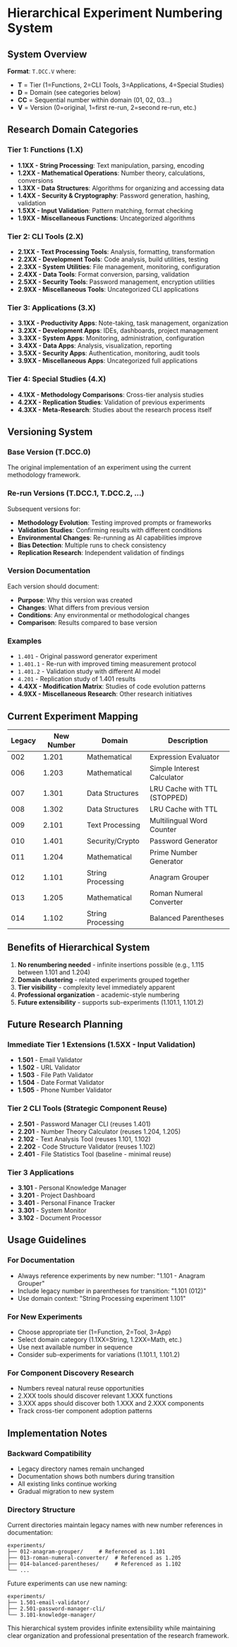 # Hierarchical Experiment Numbering System

## System Overview

**Format**: `T.DCC.V` where:
- **T** = Tier (1=Functions, 2=CLI Tools, 3=Applications, 4=Special Studies)
- **D** = Domain (see categories below)
- **CC** = Sequential number within domain (01, 02, 03...)
- **V** = Version (0=original, 1=first re-run, 2=second re-run, etc.)

## Research Domain Categories

### Tier 1: Functions (1.X)
- **1.1XX - String Processing**: Text manipulation, parsing, encoding
- **1.2XX - Mathematical Operations**: Number theory, calculations, conversions
- **1.3XX - Data Structures**: Algorithms for organizing and accessing data
- **1.4XX - Security & Cryptography**: Password generation, hashing, validation
- **1.5XX - Input Validation**: Pattern matching, format checking
- **1.9XX - Miscellaneous Functions**: Uncategorized algorithms

### Tier 2: CLI Tools (2.X)
- **2.1XX - Text Processing Tools**: Analysis, formatting, transformation
- **2.2XX - Development Tools**: Code analysis, build utilities, testing
- **2.3XX - System Utilities**: File management, monitoring, configuration
- **2.4XX - Data Tools**: Format conversion, parsing, validation
- **2.5XX - Security Tools**: Password management, encryption utilities
- **2.9XX - Miscellaneous Tools**: Uncategorized CLI applications

### Tier 3: Applications (3.X)
- **3.1XX - Productivity Apps**: Note-taking, task management, organization
- **3.2XX - Development Apps**: IDEs, dashboards, project management
- **3.3XX - System Apps**: Monitoring, administration, configuration
- **3.4XX - Data Apps**: Analysis, visualization, reporting
- **3.5XX - Security Apps**: Authentication, monitoring, audit tools
- **3.9XX - Miscellaneous Apps**: Uncategorized full applications

### Tier 4: Special Studies (4.X)
- **4.1XX - Methodology Comparisons**: Cross-tier analysis studies
- **4.2XX - Replication Studies**: Validation of previous experiments
- **4.3XX - Meta-Research**: Studies about the research process itself

## Versioning System

### Base Version (T.DCC.0)
The original implementation of an experiment using the current methodology framework.

### Re-run Versions (T.DCC.1, T.DCC.2, ...)
Subsequent versions for:
- **Methodology Evolution**: Testing improved prompts or frameworks
- **Validation Studies**: Confirming results with different conditions
- **Environmental Changes**: Re-running as AI capabilities improve
- **Bias Detection**: Multiple runs to check consistency
- **Replication Research**: Independent validation of findings

### Version Documentation
Each version should document:
- **Purpose**: Why this version was created
- **Changes**: What differs from previous version
- **Conditions**: Any environmental or methodological changes
- **Comparison**: Results compared to base version

### Examples
- `1.401` - Original password generator experiment
- `1.401.1` - Re-run with improved timing measurement protocol
- `1.401.2` - Validation study with different AI model
- `4.201` - Replication study of 1.401 results
- **4.4XX - Modification Matrix**: Studies of code evolution patterns
- **4.9XX - Miscellaneous Research**: Other research initiatives

## Current Experiment Mapping

| Legacy | New Number | Domain | Description |
|---------|------------|---------|-------------|
| 002 | 1.201 | Mathematical | Expression Evaluator |
| 006 | 1.203 | Mathematical | Simple Interest Calculator |
| 007 | 1.301 | Data Structures | LRU Cache with TTL (STOPPED) |
| 008 | 1.302 | Data Structures | LRU Cache with TTL |
| 009 | 2.101 | Text Processing | Multilingual Word Counter |
| 010 | 1.401 | Security/Crypto | Password Generator |
| 011 | 1.204 | Mathematical | Prime Number Generator |
| 012 | 1.101 | String Processing | Anagram Grouper |
| 013 | 1.205 | Mathematical | Roman Numeral Converter |
| 014 | 1.102 | String Processing | Balanced Parentheses |

## Benefits of Hierarchical System

1. **No renumbering needed** - infinite insertions possible (e.g., 1.115 between 1.101 and 1.204)
2. **Domain clustering** - related experiments grouped together
3. **Tier visibility** - complexity level immediately apparent
4. **Professional organization** - academic-style numbering
5. **Future extensibility** - supports sub-experiments (1.101.1, 1.101.2)

## Future Research Planning

### Immediate Tier 1 Extensions (1.5XX - Input Validation)
- **1.501** - Email Validator
- **1.502** - URL Validator
- **1.503** - File Path Validator
- **1.504** - Date Format Validator
- **1.505** - Phone Number Validator

### Tier 2 CLI Tools (Strategic Component Reuse)
- **2.501** - Password Manager CLI (reuses 1.401)
- **2.201** - Number Theory Calculator (reuses 1.204, 1.205)
- **2.102** - Text Analysis Tool (reuses 1.101, 1.102)
- **2.202** - Code Structure Validator (reuses 1.102)
- **2.401** - File Statistics Tool (baseline - minimal reuse)

### Tier 3 Applications
- **3.101** - Personal Knowledge Manager
- **3.201** - Project Dashboard
- **3.401** - Personal Finance Tracker
- **3.301** - System Monitor
- **3.102** - Document Processor

## Usage Guidelines

### For Documentation
- Always reference experiments by new number: "1.101 - Anagram Grouper"
- Include legacy number in parentheses for transition: "1.101 (012)"
- Use domain context: "String Processing experiment 1.101"

### For New Experiments
- Choose appropriate tier (1=Function, 2=Tool, 3=App)
- Select domain category (1.1XX=String, 1.2XX=Math, etc.)
- Use next available number in sequence
- Consider sub-experiments for variations (1.101.1, 1.101.2)

### For Component Discovery Research
- Numbers reveal natural reuse opportunities
- 2.XXX tools should discover relevant 1.XXX functions
- 3.XXX apps should discover both 1.XXX and 2.XXX components
- Track cross-tier component adoption patterns

## Implementation Notes

### Backward Compatibility
- Legacy directory names remain unchanged
- Documentation shows both numbers during transition
- All existing links continue working
- Gradual migration to new system

### Directory Structure
Current directories maintain legacy names with new number references in documentation:
```
experiments/
├── 012-anagram-grouper/     # Referenced as 1.101
├── 013-roman-numeral-converter/  # Referenced as 1.205
├── 014-balanced-parentheses/     # Referenced as 1.102
└── ...
```

Future experiments can use new naming:
```
experiments/
├── 1.501-email-validator/
├── 2.501-password-manager-cli/
└── 3.101-knowledge-manager/
```

This hierarchical system provides infinite extensibility while maintaining clear organization and professional presentation of the research framework.